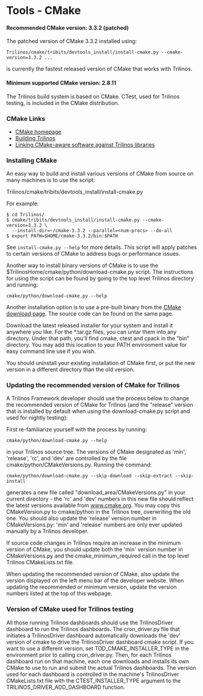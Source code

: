 # Tools - CMake

#### Recommended CMake version: 3.3.2 (patched)

The patched version of CMake 3.3.2 installed using:

```
Trilinos/cmake/tribits/devtools_install/install-cmake.py --cmake-version=3.3.2 ...
```

is currently the fastest released version of CMake that works with Trilinos.

#### Minimum supported CMake version: 2.8.11

The Trilinos build system is based on CMake. CTest, used for Trilinos testing, is included in the CMake distribution.

### CMake Links

+ [CMake homepage](https://cmake.org/)
+ [Building Trilinos](http://trilinos.org/docs/files/TrilinosBuildReference.html)
+ [Linking CMake-aware software against Trilinos libraries](http://trilinos.org/docs/files/Finding_Trilinos.txt)

### Installing CMake

An easy way to build and install various versions of CMake from source on many machines is to use the script:

   Trilinos/cmake/tribits/devtools_install/install-cmake.py

For example:

```
$ cd Trilinos/
$ cmake/tribits/devtools_install/install-cmake.py --cmake-version=3.3.2 \
  --install-dir=~/cmake-3.3.2 --parallel=<num-procs> --do-all
$ export PATH=$HOME/cmake-3.3.2/bin:$PATH
```
See `install-cmake.py --help` for more details.  This script will apply patches to certain versions of CMake to address bugs or performance issues.

Another way to install binary versions of CMake is to use the $TrilinosHome/cmake/python/download-cmake.py script. The instructions for using the script can be found by going to the top level Trilinos directory and running:

    cmake/python/download-cmake.py --help

Another installation option is to use a pre-built binary from the [CMake download page](https://cmake.org/download/). The source code can be found on the same page.

Download the latest released installer for your system and install it anywhere you like. For the *.tar.gz files, you can untar them into any directory. Under that path, you'll find cmake, ctest and cpack in the "bin" directory. You may add this location to your PATH environment value for easy command line use if you wish.

You should uninstall your existing installation of CMake first, or put the new version in a different directory than the old version.

### Updating the recommended version of CMake for Trilinos

A Trilinos Framework developer should use the process below to change the recommended version of CMake for Trilinos (and the "release" version that is installed by default when using the download-cmake.py script and used for nightly testing):

First re-familiarize yourself with the process by running:

    cmake/python/download-cmake.py --help

in your Trilinos source tree. The versions of CMake designated as 'min', 'release', 'rc', and 'dev' are controlled by the file cmake/python/CMakeVersions.py.
Running the command:

    cmake/python/download-cmake.py --skip-download --skip-extract --skip-install

generates a new file called "download_area/CMakeVersions.py" in your current directory - the 'rc' and 'dev' numbers in this new file should reflect the latest versions available from www.cmake.org. You may copy this CMakeVersion.py to cmake/python in the Trilinos tree, overwriting the old one.
You should also update the 'release' version number in CMakeVersions.py: 'min' and 'release' numbers are only ever updated manually by a Trilinos developer.

If source code changes in Trilinos require an increase in the minimum version of CMake, you should update both the 'min' version number in CMakeVersions.py and the cmake_minimum_required call in the top level Trilinos CMakeLists.txt file.

When updating the recommended version of CMake, also update the version displayed on the left menu bar of the developer website. When updating the recommended or minimum version, update the version numbers listed at the top of this webpage.

### Version of CMake used for Trilinos testing

All those running Trilinos dashboards should use the TrilinosDriver dashboard to run the Trilinos dashboards. The cron_driver.py file that initiates a TrilinosDriver dashboard automatically downloads the 'dev' version of cmake to drive the TrilinosDriver dashboard cmake script. If you want to use a different version, set TDD_CMAKE_INSTALLER_TYPE in the environment prior to calling cron_driver.py. Then, for each Trilinos dashboard run on that machine, each one downloads and installs its own CMake to use to run and submit the actual Trilinos dashboards. The version used for each dashboard is controlled in the machine's TrilinosDriver CMakeLists.txt file with the CTEST_INSTALLER_TYPE argument to the TRILINOS_DRIVER_ADD_DASHBOARD function.

